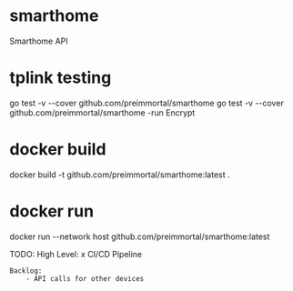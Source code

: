 # smarthome
Smarthome API

# tplink testing
go test -v --cover github.com/preimmortal/smarthome
go test -v --cover github.com/preimmortal/smarthome -run Encrypt

# docker build
docker build -t github.com/preimmortal/smarthome:latest .

# docker run
docker run --network host github.com/preimmortal/smarthome:latest

TODO:
    High Level:
        x CI/CD Pipeline

    Backlog:
        - API calls for other devices
